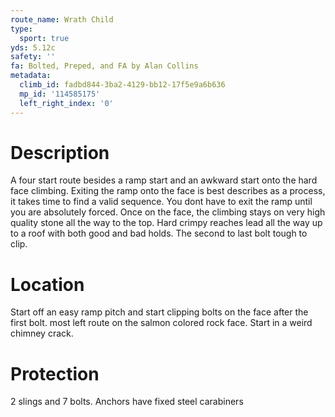 ```yaml
---
route_name: Wrath Child
type:
  sport: true
yds: 5.12c
safety: ''
fa: Bolted, Preped, and FA by Alan Collins
metadata:
  climb_id: fadbd844-3ba2-4129-bb12-17f5e9a6b636
  mp_id: '114585175'
  left_right_index: '0'
---
```

# Description
A four start route besides a ramp start and an awkward start onto the hard face climbing. Exiting the ramp onto the face is best describes as a process, it takes time to find a valid sequence. You dont have to exit the ramp until you are absolutely forced. Once on the face, the climbing stays on very high quality stone all the way to the top. Hard crimpy reaches lead all the way up to a roof with both good and bad holds. The second to last bolt tough to clip.

# Location
Start off an easy ramp pitch and start clipping bolts on the face after the first bolt. most left route on the salmon colored rock face. Start in a weird chimney crack.

# Protection
2 slings and 7 bolts. Anchors have fixed steel carabiners
